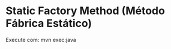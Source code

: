 Static Factory Method (Método Fábrica Estático)
==========================
Execute com: mvn exec:java